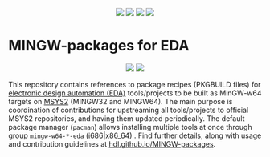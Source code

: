 <p align="center">
  <a title="msys/MINGW-package GitHub repository" href="https://github.com/msys2/MINGW-packages"><img src="https://img.shields.io/badge/msys-MINGW--packages-894c84?longCache=true&style=flat-square&label=MSYS2&logo=GitHub&logoColor=fff"></a><!--
  -->
  <a title="GitHub Actions workflow 'Doc'" href="https://github.com/hdl/MINGW-packages/actions?query=workflow%3ADoc"><img src="https://img.shields.io/github/workflow/status/hdl/MINGW-packages/Doc/main?longCache=true&style=flat-square&label=Doc&logo=GitHub%20Actions&logoColor=fff"></a><!--
  -->
  <a title="GitHub Actions workflow 'Test'" href="https://github.com/hdl/MINGW-packages/actions?query=workflow%3ATest"><img src="https://img.shields.io/github/workflow/status/hdl/MINGW-packages/Test/main?longCache=true&style=flat-square&label=Test&logo=GitHub%20Actions&logoColor=fff"></a><!--
  -->
  <a title="GitHub Actions workflow 'Build'" href="https://github.com/hdl/MINGW-packages/actions?query=workflow%3ABuild"><img src="https://img.shields.io/github/workflow/status/hdl/MINGW-packages/Build/main?longCache=true&style=flat-square&label=Build&logo=GitHub%20Actions&logoColor=fff"></a><!--
  -->
</p>

# MINGW-packages for EDA

<p align="center">
  <a title="hdl.github.io/MINGW-packages" href="https://hdl.github.io/MINGW-packages"><img src="https://img.shields.io/website.svg?label=hdl.github.io%2FMINGW-packages&longCache=true&style=flat-square&url=http%3A%2F%2Fhdl.github.io%2FMINGW-packages%2Findex.html&logo=Asciidoctor&logoColor=fff"></a><!--
  -->
  <a title="hdl/community on gitter.im" href="https://gitter.im/hdl/community"><img src="https://img.shields.io/gitter/room/hdl/community.svg?longCache=true&style=flat-square&logo=gitter&logoColor=fff&color=4db797"></a><!--
  -->
</p>

This repository contains references to package recipes (PKGBUILD files) for [electronic design automation (EDA)](https://en.wikipedia.org/wiki/Electronic_design_automation) tools/projects to be built as MinGW-w64 targets on [MSYS2](https://www.msys2.org/) (MINGW32 and MINGW64). The main purpose is coordination of contributions for upstreaming all tools/projects to official MSYS2 repositories, and having them updated periodically. The default package manager (`pacman`) allows installing multiple tools at once through group `mingw-w64-*-eda` ([i686](https://packages.msys2.org/group/mingw-w64-i686-eda)|[x86_64](https://packages.msys2.org/group/mingw-w64-x86_64-eda)) . Find further details, along with usage and contribution guidelines at [hdl.github.io/MINGW-packages](https://hdl.github.io/MINGW-packages).

